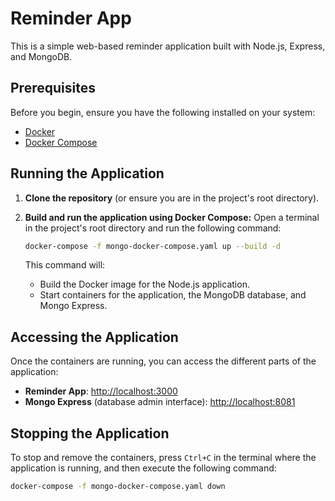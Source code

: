 # Reminder App

This is a simple web-based reminder application built with Node.js, Express, and MongoDB.

## Prerequisites

Before you begin, ensure you have the following installed on your system:

- [Docker](https://docs.docker.com/get-docker/)
- [Docker Compose](https://docs.docker.com/compose/install/)

## Running the Application

1. **Clone the repository** (or ensure you are in the project's root directory).
2. **Build and run the application using Docker Compose:**
   Open a terminal in the project's root directory and run the following command:

   ```bash
   docker-compose -f mongo-docker-compose.yaml up --build -d
   ```

   This command will:

   - Build the Docker image for the Node.js application.
   - Start containers for the application, the MongoDB database, and Mongo Express.

## Accessing the Application

Once the containers are running, you can access the different parts of the application:

- **Reminder App**: [http://localhost:3000](http://localhost:3000)
- **Mongo Express** (database admin interface): [http://localhost:8081](http://localhost:8081 "creds-&gt; admin:pass")

## Stopping the Application

To stop and remove the containers, press `Ctrl+C` in the terminal where the application is running, and then execute the following command:

```bash
docker-compose -f mongo-docker-compose.yaml down
```
